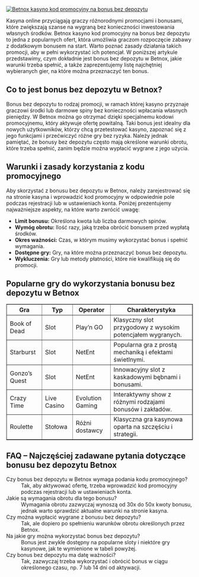 [![Betnox kasyno kod promocyjny na bonus bez depozytu](https://123-caf.pages.dev/gitsignup.png)](https://vrmoo.ru/Bt82HjjY)

<p>Kasyna online przyciągają graczy różnorodnymi promocjami i bonusami, które zwiększają szanse na wygraną bez konieczności inwestowania własnych środków. Betnox kasyno kod promocyjny na bonus bez depozytu to jedna z popularnych ofert, która umożliwia graczom rozpoczęcie zabawy z dodatkowym bonusem na start. Warto poznać zasady działania takich promocji, aby w pełni wykorzystać ich potencjał. W poniższej artykule przedstawimy, czym dokładnie jest bonus bez depozytu w Betnox, jakie warunki trzeba spełnić, a także zaprezentujemy listę najchętniej wybieranych gier, na które można przeznaczyć ten bonus.</p>  <h2>Co to jest bonus bez depozytu w Betnox?</h2> <p>Bonus bez depozytu to rodzaj promocji, w ramach której kasyno przyznaje graczowi środki lub darmowe spiny bez konieczności wpłacania własnych pieniędzy. W Betnox można go otrzymać dzięki specjalnemu kodowi promocyjnemu, który aktywuje ofertę powitalną. Taki bonus jest idealny dla nowych użytkowników, którzy chcą przetestować kasyno, zapoznać się z jego funkcjami i przećwiczyć różne gry bez ryzyka. Należy jednak pamiętać, że bonusy bez depozytu często mają określone warunki obrotu, które trzeba spełnić, zanim będzie można wypłacić wygrane z jego użycia.</p>  <h2>Warunki i zasady korzystania z kodu promocyjnego</h2> <p>Aby skorzystać z bonusu bez depozytu w Betnox, należy zarejestrować się na stronie kasyna i wprowadzić kod promocyjny w odpowiednie pole podczas rejestracji lub w ustawieniach konta. Poniżej prezentujemy najważniejsze aspekty, na które warto zwrócić uwagę:</p> <ul>   <li><strong>Limit bonusu:</strong> Określona kwota lub liczba darmowych spinów.</li>   <li><strong>Wymóg obrotu:</strong> Ilość razy, jaką trzeba obrócić bonusem przed wypłatą środków.</li>   <li><strong>Okres ważności:</strong> Czas, w którym musimy wykorzystać bonus i spełnić wymagania.</li>   <li><strong>Dostępne gry:</strong> Gry, na które można przeznaczyć bonus bez depozytu.</li>   <li><strong>Wykluczenia:</strong> Gry lub metody płatności, które nie kwalifikują się do promocji.</li> </ul>  <h2>Popularne gry do wykorzystania bonusu bez depozytu w Betnox</h2> <table border="1" cellpadding="5" cellspacing="0">   <thead>     <tr>       <th>Gra</th>       <th>Typ</th>       <th>Operator</th>       <th>Charakterystyka</th>     </tr>   </thead>   <tbody>     <tr>       <td>Book of Dead</td>       <td>Slot</td>       <td>Play’n GO</td>       <td>Klasyczny slot przygodowy z wysokim potencjałem wygranych.</td>     </tr>     <tr>       <td>Starburst</td>       <td>Slot</td>       <td>NetEnt</td>       <td>Popularna gra z prostą mechaniką i efektami świetlnymi.</td>     </tr>     <tr>       <td>Gonzo’s Quest</td>       <td>Slot</td>       <td>NetEnt</td>       <td>Innowacyjny slot z kaskadowymi bębnami i bonusami.</td>     </tr>     <tr>       <td>Crazy Time</td>       <td>Live Casino</td>       <td>Evolution Gaming</td>       <td>Interaktywny show z różnymi rodzajami bonusów i zakładów.</td>     </tr>     <tr>       <td>Roulette</td>       <td>Stołowa</td>       <td>Różni dostawcy</td>       <td>Klasyczna gra kasynowa oparta na szczęściu i strategii.</td>     </tr>   </tbody> </table>  <h2>FAQ – Najczęściej zadawane pytania dotyczące bonusu bez depozytu Betnox</h2> <dl>   <dt>Czy bonus bez depozytu w Betnox wymaga podania kodu promocyjnego?</dt>   <dd>Tak, aby aktywować ofertę, trzeba wprowadzić kod promocyjny podczas rejestracji lub w ustawieniach konta.</dd>    <dt>Jakie są wymagania obrotu dla tego bonusu?</dt>   <dd>Wymagania obrotu zazwyczaj wynoszą od 30x do 50x kwoty bonusu, jednak warto sprawdzić aktualne warunki na stronie kasyna.</dd>    <dt>Czy można wypłacić wygrane z bonusu bez depozytu?</dt>   <dd>Tak, ale dopiero po spełnieniu warunków obrotu określonych przez Betnox.</dd>    <dt>Na jakie gry można wykorzystać bonus bez depozytu?</dt>   <dd>Bonus jest zwykle dostępny na popularne sloty i niektóre gry kasynowe, jak te wymienione w tabeli powyżej.</dd>    <dt>Czy bonus bez depozytu ma datę ważności?</dt>   <dd>Tak, zazwyczaj trzeba wykorzystać i obrócić bonus w ciągu określonego czasu, np. 7 lub 14 dni od aktywacji.</dd> </dl>